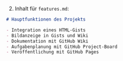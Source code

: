 
2. Inhalt für `features.md`:

```markdown
# Hauptfunktionen des Projekts

- Integration eines HTML-Gists
- Bildanzeige in Gists und Wiki
- Dokumentation mit GitHub Wiki
- Aufgabenplanung mit GitHub Project-Board
- Veröffentlichung mit GitHub Pages
